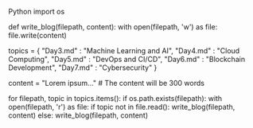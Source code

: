 Python
import os

def write_blog(filepath, content):
    with open(filepath, 'w') as file:
        file.write(content)

topics = {
    "Day3.md" : "Machine Learning and AI",
    "Day4.md" : "Cloud Computing",
    "Day5.md" : "DevOps and CI/CD",
    "Day6.md" : "Blockchain Development",
    "Day7.md" : "Cybersecurity"
}

content = "Lorem ipsum..."  # The content will be 300 words

for filepath, topic in topics.items():
    if os.path.exists(filepath):
        with open(filepath, 'r') as file:
            if topic not in file.read():
                write_blog(filepath, content)
    else:
        write_blog(filepath, content)
